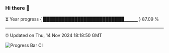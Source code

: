 ### Hi there 👋

⏳ Year progress { ██████████████████████████▁▁▁▁ } 87.09 %

---

⏰ Updated on Thu, 14 Nov 2024 18:18:50 GMT

![Progress Bar CI](https://github.com/liununu/liununu/workflows/Progress%20Bar%20CI/badge.svg)
